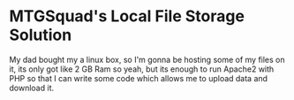 # MTGSquad's Local File Storage Solution
My dad bought my a linux box, so I'm gonna be hosting some of my files on it, its only got like 2 GB Ram so yeah, but its enough to run Apache2 with PHP so that I can write some code which allows me to upload data and download it.

